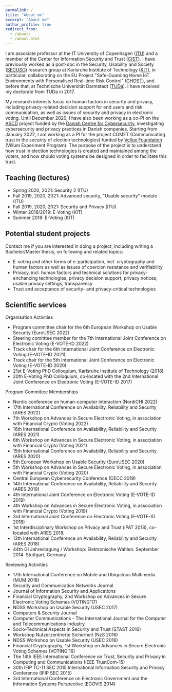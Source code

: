 ```yaml
---
permalink: /
title: "About me"
excerpt: "About me"
author_profile: true
redirect_from: 
  - /about/
  - /about.html
---
```


I am associate professor at the IT University of Copenhagen (<a href="https://www.itu.dk">ITU</a>) and a member of the Center for Information Security and Trust (<a href="https://cist.dk">CIST</a>). I have previously worked as a post-doc in the Security, Usability and Society (<a href="https://secuso.aifb.kit.edu/index.php">SECUSO</a>) research group at Karlsruhe Institute of Technology (<a href="http://www.kit.edu">KIT</a>), in particular, collaborating on the EU Project "Safe-Guarding Home IoT Environments with Personalised Real-time Risk Control" (<a href="https://www.ghost-iot.eu">GHOST</a>), and before that, at Technische Universität Darmstadt (<a href="https://www.tu-darmstadt.de">TUDa</a>). I have received my doctorate from TUDa in 2017.

My research interests focus on human factors in security and privacy, including privacy-related decision support for end users and risk communication, as well as issues of security and privacy in electronic voting. Until December 2020, I have also been working as a co-PI on the [ASCD](https://ascd.dk) project funded by the [Danish Centre for Cybersecurity](https://fe-ddis.dk/cfcs/Pages/cfcs.aspx), investigating cybersecurity and privacy practices in Danish companies. Starting from January 2022, I am working as a PI for the project COMET (Communicating trust in the security of election technologies) funded by <a href="https://veluxfoundations.dk/en">Vellux Foundation</a> (Villum Experiment Program). The purpose of the project is to understand how trust in election technologies is created and maintained among the voters, and how should voting systems be designed in order to facilitate this trust.

Teaching (lectures)
------

- Spring 2020, 2021: Security 2 (ITU)
- Fall 2019, 2020, 2021: Advanced security, "Usable security" module (ITU)
- Fall 2019, 2020, 2021: Security and Privacy (ITU)
- Winter 2018/2019: E-Voting (KIT)
- Summer 2018: E-Voting (KIT)

Potential student projects
------

Contact me if you are interested in doing a project, including writing a Bachelor/Master thesis, on following and related topics:

- E-voting and other forms of e-participation, incl. cryptography and human factors as well as issues of coercion resistance and verifiability
- Privacy, incl. human factors and technical solutions for privacy-enchancing technologies, privacy decision support, privacy notices, usable privacy settings, transparency
- Trust and acceptance of security- and privacy-critical technologies

Scientific services
------

Organisation Activities

- Program committee chair for the 6th European Workshop on Usable Security (EuroUSEC 2022)
- Steering comitttee member for the 7th International Joint Conference on Electronic Voting (E-VOTE-ID 2022)
- Track chair for the 6th International Joint Conference on Electronic Voting (E-VOTE-ID 2021)
- Track chair for the 5th International Joint Conference on Electronic Voting (E-VOTE-ID 2020)
- 21st E-Voting PhD Colloquium, Karlsruhe Institute of Technology (2018)
- 20th E-Voting PhD Colloquium, co-located with the 2nd International Joint Conference on Electronic Voting (E-VOTE-ID 2017)

Program Committee Memberships

- Nordic conference on human-computer interaction (NordiCHI 2022)
- 17th International Conference on Availability, Reliability and Security (ARES 2022)
- 7th Workshop on Advances in Secure Electronic Voting, in association with Financial Crypto (Voting 2022)
- 16th International Conference on Availability, Reliability and Security (ARES 2021)
- 6th Workshop on Advances in Secure Electronic Voting, in association with Financial Crypto (Voting 2021)
- 15th International Conference on Availability, Reliability and Security (ARES 2020)
- 5th European Workshop on Usable Security (EuroUSEC 2020)
- 5th Workshop on Advances in Secure Electronic Voting, in association with Financial Crypto (Voting 2020)
- Central European Cybersecurity Conference (CECC 2019)
- 14th International Conference on Availability, Reliability and Security (ARES 2019)
- 4th International Joint Conference on Electronic Voting (E-VOTE-ID 2019)
- 4th Workshop on Advances in Secure Electronic Voting, in association with Financial Crypto (Voting 2019)
- 3rd International Joint Conference on Electronic Voting (E-VOTE-ID 2018)
- 1st Interdisciplinary Workshop on Privacy and Trust (iPAT 2018), co-located with ARES 2018.
- 13th International Conference on Availability, Reliability and Security (ARES 2018)
- 44th GI Jahrestagung / Workshop: Elektronische Wahlen. September 2014. Stuttgart, Germany. 

Reviewing Activities

- 17th International Conference on Mobile and Ubiquitous Multimedia (MUM 2018)
- Security and Communication Networks Journal
- Journal of Information Security and Applications
- Financial Cryptography, 2nd Workshop on Advances in Secure Electronic Voting Schemes (VOTING'17)
- NDSS Workshop on Usable Security (USEC 2017)
- Computers & Security Journal
- Computer Communications - The International Journal for the Computer and Telecommunications Industry
- Socio-Technical Aspects in Security and Trust (STAST 2016)
- Workshop Nutzerzentrierte Sicherheit (NzS 2016)
- NDSS Workshop on Usable Security (USEC 2016)
- Financial Cryptography, 1st Workshop on Advances in Secure Electronic Voting Schemes (VOTING'16)
- The 14th IEEE International Conference on Trust, Security and Privacy in Computing and Communications (IEEE TrustCom-15)
- 30th IFIP TC-11 SEC 2015 International Information Security and Privacy Conference (IFIP SEC 2015)
- 3rd International Conference on Electronic Government and the Information Systems Perspective (EGOVIS 2014)
